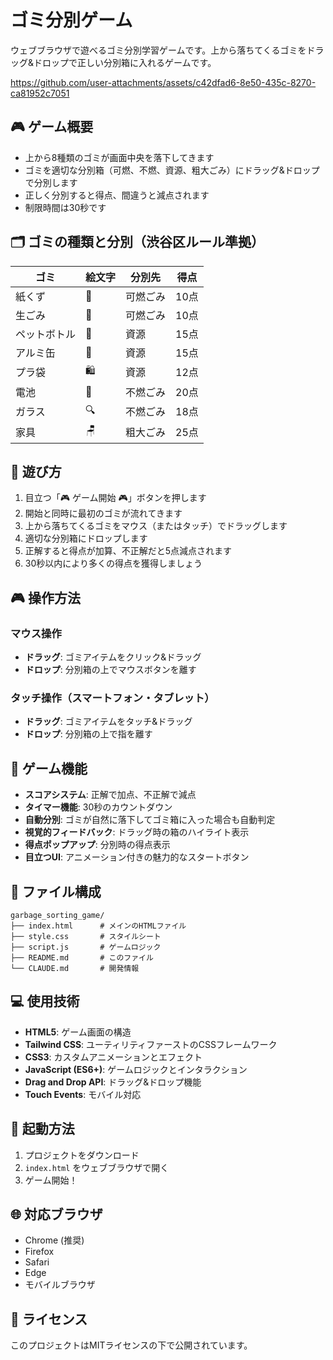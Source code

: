 # ゴミ分別ゲーム

ウェブブラウザで遊べるゴミ分別学習ゲームです。上から落ちてくるゴミをドラッグ&ドロップで正しい分別箱に入れるゲームです。

https://github.com/user-attachments/assets/c42dfad6-8e50-435c-8270-ca81952c7051

## 🎮 ゲーム概要

- 上から8種類のゴミが画面中央を落下してきます
- ゴミを適切な分別箱（可燃、不燃、資源、粗大ごみ）にドラッグ&ドロップで分別します
- 正しく分別すると得点、間違うと減点されます
- 制限時間は30秒です

## 🗂️ ゴミの種類と分別（渋谷区ルール準拠）

| ゴミ | 絵文字 | 分別先 | 得点 |
|------|--------|--------|------|
| 紙くず | 📄 | 可燃ごみ | 10点 |
| 生ごみ | 🍎 | 可燃ごみ | 10点 |
| ペットボトル | 🍼 | 資源 | 15点 |
| アルミ缶 | 🥫 | 資源 | 15点 |
| プラ袋 | 🛍️ | 資源 | 12点 |
| 電池 | 🔋 | 不燃ごみ | 20点 |
| ガラス | 🔍 | 不燃ごみ | 18点 |
| 家具 | 🪑 | 粗大ごみ | 25点 |

## 🎯 遊び方

1. 目立つ「🎮 ゲーム開始 🎮」ボタンを押します
2. 開始と同時に最初のゴミが流れてきます
3. 上から落ちてくるゴミをマウス（またはタッチ）でドラッグします
4. 適切な分別箱にドロップします
5. 正解すると得点が加算、不正解だと5点減点されます
6. 30秒以内により多くの得点を獲得しましょう

## 🎮 操作方法

### マウス操作
- **ドラッグ**: ゴミアイテムをクリック&ドラッグ
- **ドロップ**: 分別箱の上でマウスボタンを離す

### タッチ操作（スマートフォン・タブレット）
- **ドラッグ**: ゴミアイテムをタッチ&ドラッグ
- **ドロップ**: 分別箱の上で指を離す

## 🎨 ゲーム機能

- **スコアシステム**: 正解で加点、不正解で減点
- **タイマー機能**: 30秒のカウントダウン
- **自動分別**: ゴミが自然に落下してゴミ箱に入った場合も自動判定
- **視覚的フィードバック**: ドラッグ時の箱のハイライト表示
- **得点ポップアップ**: 分別時の得点表示
- **目立つUI**: アニメーション付きの魅力的なスタートボタン

## 📁 ファイル構成

```
garbage_sorting_game/
├── index.html      # メインのHTMLファイル
├── style.css       # スタイルシート
├── script.js       # ゲームロジック
├── README.md       # このファイル
└── CLAUDE.md       # 開発情報
```

## 💻 使用技術

- **HTML5**: ゲーム画面の構造
- **Tailwind CSS**: ユーティリティファーストのCSSフレームワーク
- **CSS3**: カスタムアニメーションとエフェクト
- **JavaScript (ES6+)**: ゲームロジックとインタラクション
- **Drag and Drop API**: ドラッグ&ドロップ機能
- **Touch Events**: モバイル対応

## 🚀 起動方法

1. プロジェクトをダウンロード
2. `index.html` をウェブブラウザで開く
3. ゲーム開始！

## 🌐 対応ブラウザ

- Chrome (推奨)
- Firefox
- Safari
- Edge
- モバイルブラウザ

## 📝 ライセンス

このプロジェクトはMITライセンスの下で公開されています。

